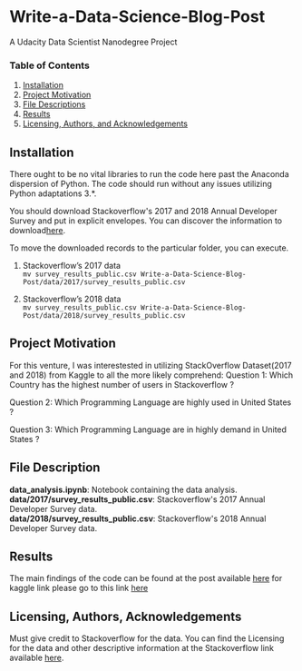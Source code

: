 # Write-a-Data-Science-Blog-Post
A Udacity Data Scientist Nanodegree Project

### Table of Contents

1. [Installation](#installation)
2. [Project Motivation](#motivation)
3. [File Descriptions](#files)
4. [Results](#results)
5. [Licensing, Authors, and Acknowledgements](#licensing)

## Installation <a name="installation"></a>
There ought to be no vital libraries to run the code here past the Anaconda dispersion of Python. The code should run without any issues utilizing Python adaptations 3.*. 

You should download Stackoverflow's 2017 and 2018 Annual Developer Survey and put in explicit envelopes. You can discover the information to download[here](https://insights.stackoverflow.com/survey). </br>

To move the downloaded records to the particular folder, you can execute.</br>

1. Stackoverflow’s 2017 data </br>
` mv survey_results_public.csv Write-a-Data-Science-Blog-Post/data/2017/survey_results_public.csv `</br>

2. Stackoverflow’s 2018 data </br>
` mv survey_results_public.csv Write-a-Data-Science-Blog-Post/data/2018/survey_results_public.csv `</br>

## Project Motivation<a name="motivation"></a>

For this venture, I was interestested in utilizing StackOverflow Dataset(2017 and 2018) from Kaggle to all the more likely comprehend:
Question 1: Which Country has the highest number of users in Stackoverflow ?

Question 2: Which Programming Language are highly used in United States ?

Question 3: Which Programming Language are in highly demand in United States ?


## File Description <a name="files"></a>

**data_analysis.ipynb**: Notebook containing the data analysis. </br>
**data/2017/survey_results_public.csv**: Stackoverflow's 2017 Annual Developer Survey data. </br>
**data/2018/survey_results_public.csv**: Stackoverflow's 2018 Annual Developer Survey data. </br>

## Results <a name="results"></a>
The main findings of the code can be found at the post available [here](https://medium.com/@bibekshahshankhar/most-popular-and-demanding-programming-languages-in-united-states-c7c8d4605fd0)
for kaggle link please go to this link [here](https://www.kaggle.com/davidshahshankhar/data-analysis)

## Licensing, Authors, Acknowledgements<a name="licensing"></a>
Must give credit to Stackoverflow for the data. You can find the Licensing for the data and other descriptive information at the Stackoverflow link available [here](https://insights.stackoverflow.com/survey).
